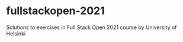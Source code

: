# fullstackopen-2021
Solutions to exercises in Full Stack Open 2021 course by University of Helsinki
